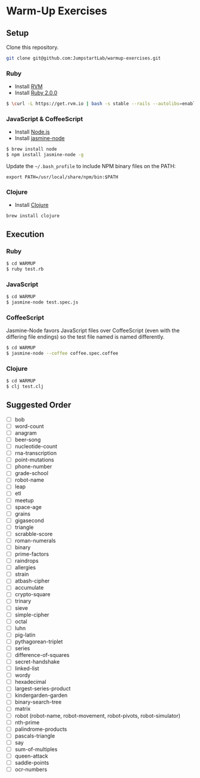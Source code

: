 # Warm-Up Exercises

## Setup

Clone this repository.

```sh
git clone git@github.com:JumpstartLab/warmup-exercises.git
```

### Ruby

* Install [RVM](https://rvm.io/)
* Install [Ruby 2.0.0](http://www.ruby-lang.org/en/)

```bash
$ \curl -L https://get.rvm.io | bash -s stable --rails --autolibs=enabled
```

### JavaScript & CoffeeScript

* Install [Node.js](http://nodejs.org/)
* Install [jasmine-node](https://github.com/mhevery/jasmine-node)

```bash
$ brew install node
$ npm install jasmine-node -g
```

Update the `~/.bash_profile` to include NPM binary files on the PATH:

```
export PATH=/usr/local/share/npm/bin:$PATH
```

### Clojure

* Install [Clojure](http://clojure.org)

```
brew install clojure
```

## Execution

### Ruby

```bash
$ cd WARMUP
$ ruby test.rb
```

### JavaScript

```bash
$ cd WARMUP
$ jasmine-node test.spec.js
```

### CoffeeScript

Jasmine-Node favors JavaScript files over CoffeeScript (even with the differing
file endings) so the test file named is named differently.

```bash
$ cd WARMUP
$ jasmine-node --coffee coffee.spec.coffee
```

### Clojure

```bash
$ cd WARMUP
$ clj test.clj
```

## Suggested Order

* [ ] bob
* [ ] word-count
* [ ] anagram
* [ ] beer-song
* [ ] nucleotide-count
* [ ] rna-transcription
* [ ] point-mutations
* [ ] phone-number
* [ ] grade-school
* [ ] robot-name
* [ ] leap
* [ ] etl
* [ ] meetup
* [ ] space-age
* [ ] grains
* [ ] gigasecond
* [ ] triangle
* [ ] scrabble-score
* [ ] roman-numerals
* [ ] binary
* [ ] prime-factors
* [ ] raindrops
* [ ] allergies
* [ ] strain
* [ ] atbash-cipher
* [ ] accumulate
* [ ] crypto-square
* [ ] trinary
* [ ] sieve
* [ ] simple-cipher
* [ ] octal
* [ ] luhn
* [ ] pig-latin
* [ ] pythagorean-triplet
* [ ] series
* [ ] difference-of-squares
* [ ] secret-handshake
* [ ] linked-list
* [ ] wordy
* [ ] hexadecimal
* [ ] largest-series-product
* [ ] kindergarden-garden
* [ ] binary-search-tree
* [ ] matrix
* [ ] robot (robot-name, robot-movement, robot-pivots, robot-simulator)
* [ ] nth-prime
* [ ] palindrome-products
* [ ] pascals-triangle
* [ ] say
* [ ] sum-of-multiples
* [ ] queen-attack
* [ ] saddle-points
* [ ] ocr-numbers
